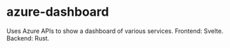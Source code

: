 # azure-dashboard
Uses Azure APIs to show a dashboard of various services.  Frontend: Svelte.  Backend: Rust.
